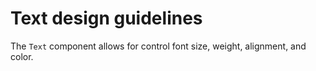 # Text design guidelines

The `Text` component allows for control font size, weight, alignment, and color.

<!-- STORY -->
